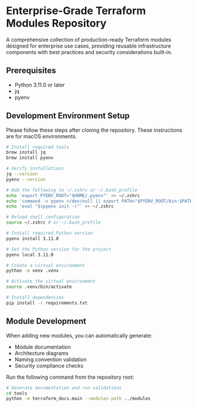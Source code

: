 # Enterprise-Grade Terraform Modules Repository

A comprehensive collection of production-ready Terraform modules designed for enterprise use cases, providing reusable infrastructure components with best practices and security considerations built-in.

## Prerequisites
- Python 3.11.0 or later
- jq
- pyenv

## Development Environment Setup
Please follow these steps after cloning the repository.
These instructions are for macOS environments.

```bash
# Install required tools
brew install jq 
brew install pyenv

# Verify installations
jq --version
pyenv --version

# Add the following to ~/.zshrc or ~/.bash_profile
echo 'export PYENV_ROOT="$HOME/.pyenv"' >> ~/.zshrc
echo 'command -v pyenv >/dev/null || export PATH="$PYENV_ROOT/bin:$PATH"' >> ~/.zshrc
echo 'eval "$(pyenv init -)"' >> ~/.zshrc

# Reload shell configuration
source ~/.zshrc # or ~/.bash_profile

# Install required Python version
pyenv install 3.11.0

# Set the Python version for the project
pyenv local 3.11.0

# Create a virtual environment
python -m venv .venv

# Activate the virtual environment
source .venv/bin/activate

# Install dependencies
pip install -r requirements.txt
```

## Module Development
When adding new modules, you can automatically generate:
- Module documentation
- Architecture diagrams
- Naming convention validation
- Security compliance checks

Run the following command from the repository root:

```bash
# Generate documentation and run validations
cd tools
python -m terraform_docs.main --modules-path ../modules
```